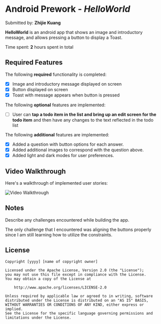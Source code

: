 # Android Prework - *HelloWorld*

Submitted by: **Zhijie Kuang**

**HelloWorld** is an android app that shows an image and introductory message, and allows pressing a button to display a Toast. 

Time spent: **2** hours spent in total

## Required Features

The following **required** functionality is completed:

* [x] Image and introductory message displayed on screen
* [x] Button displayed on screen
* [x] Toast with message appears when button is pressed 

The following **optional** features are implemented:

* [ ] User can **tap a todo item in the list and bring up an edit screen for the todo item** and then have any changes to the text reflected in the todo list

The following **additional** features are implemented:

* [x] Added a question with button options for each answer.
* [x] Added additional images to correspond with the question above.
* [x] Added light and dark modes for user preferences.

## Video Walkthrough

Here's a walkthrough of implemented user stories:

<img src='http://g.recordit.co/p1PQF4aNP4.gif' title='Video Walkthrough' width='' alt='Video Walkthrough' />

## Notes

Describe any challenges encountered while building the app.

The only challenge that I encountered was aligning the buttons properly since I am still learning how to utilize the constraints.

## License

    Copyright [yyyy] [name of copyright owner]

    Licensed under the Apache License, Version 2.0 (the "License");
    you may not use this file except in compliance with the License.
    You may obtain a copy of the License at

        http://www.apache.org/licenses/LICENSE-2.0

    Unless required by applicable law or agreed to in writing, software
    distributed under the License is distributed on an "AS IS" BASIS,
    WITHOUT WARRANTIES OR CONDITIONS OF ANY KIND, either express or implied.
    See the License for the specific language governing permissions and
    limitations under the License.
